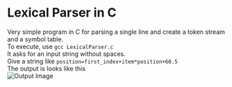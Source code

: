 <!-- SaiKumar Immadi -->
# Lexical Parser in C  

Very simple program in C for parsing a single line and create a token stream and a symbol table.  
To execute, use `gcc LexicalParser.c`  
It asks for an input string without spaces.  
Give a string like `position=first_index+item*position+60.5`  
The output is looks like this  
![Output Image]()

